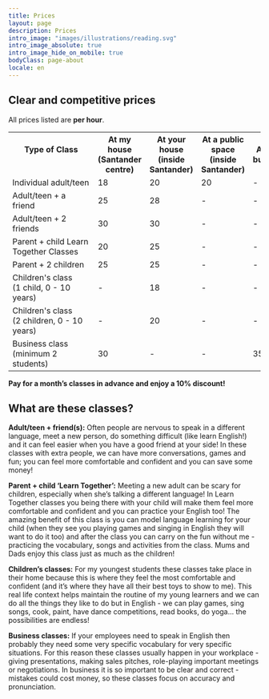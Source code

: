 ```yaml
---
title: Prices
layout: page 
description: Prices
intro_image: "images/illustrations/reading.svg"
intro_image_absolute: true
intro_image_hide_on_mobile: true
bodyClass: page-about
locale: en
---
```


## Clear and competitive prices

All prices listed are **per hour**. 

<table class="customers">
  <tr>
    <th>Type of Class &nbsp;&nbsp;&nbsp;&nbsp;&nbsp;&nbsp;&nbsp;&nbsp;&nbsp;&nbsp;&nbsp;&nbsp;&nbsp;&nbsp;&nbsp;&nbsp;&nbsp;&nbsp;&nbsp;&nbsp;&nbsp;&nbsp;&nbsp;&nbsp;&nbsp;&nbsp;&nbsp;&nbsp;&nbsp;&nbsp;&nbsp;&nbsp;&nbsp;&nbsp;&nbsp;&nbsp; </th>
    <th>At my house (Santander centre)</th>
    <th>At your house (inside Santander)</th>
	<th>At a public space (inside Santander)</th>
	<th>At your business</th>
	<th>Online via Zoom</th>
  </tr>
  <tr>
    <td>Individual adult/teen</td>
    <td>18</td>
    <td>20</td>
	<td>20</td>
	<td> - </td>
	<td>12</td>
  </tr>
  <tr>
    <td>Adult/teen + a friend</td>
    <td>25</td>
    <td>28</td>
	<td> - </td>
	<td> - </td>
	<td> - </td>
  </tr>
  <tr>
    <td>Adult/teen + 2 friends</td>
    <td>30</td>
    <td>30</td>
	<td> - </td>
	<td> - </td>
	<td> - </td>
  </tr>
  <tr>
    <td>Parent + child Learn Together Classes</td>
    <td>20</td>
    <td>25</td>
	<td> - </td>
	<td> - </td>
	<td> - </td>
  </tr>
  <tr>
    <td>Parent + 2 children</td>
    <td>25</td>
    <td>25</td>
	<td> - </td>
	<td> - </td>
	<td> - </td>
  </tr>
  <tr>
    <td>Children's class <br />(1 child, 0 - 10 years)</td>
    <td> - </td>
    <td>18</td>
	<td> - </td>
	<td> - </td>
	<td> - </td>
  </tr>
  <tr>
    <td>Children's class <br />(2 children, 0 - 10 years)</td>
    <td> - </td>
    <td>20</td>
	<td> - </td>
	<td> - </td>
	<td> - </td>
  </tr>
  <tr>
    <td>Business class <br />(minimum 2 students)</td>
    <td>30</td>
    <td> - </td>
	<td> - </td>
	<td>35</td>
	<td>35</td>
  </tr>
</table>

**Pay for a month’s classes in advance and enjoy a 10% discount!**



## What are these classes?

**Adult/teen + friend(s):** Often people are nervous to speak in a different language, meet a new person, do something difficult (like learn English!) and it can feel easier when you have a good friend at your side! In these classes with extra people, we can have more conversations, games and fun; you can feel more comfortable and confident and you can save some money! 

**Parent + child ‘Learn Together’:** Meeting a new adult can be scary for children, especially when she’s talking a different language! In Learn Together classes you being there with your child will make them feel more comfortable and confident and you can practice your English too! The amazing benefit of this class is you can model language learning for your child (when they see you playing games and singing in English they will want to do it too) and after the class you can carry on the fun without me - practicing the vocabulary, songs and activities from the class. Mums and Dads enjoy this class just as much as the children! 

**Children’s classes:** For my youngest students these classes take place in their home because this is where they feel the most comfortable and confident (and it’s where they have all their best toys to show to me). This real life context helps maintain the routine of my young learners and we can do all the things they like to do but in English - we can play games, sing songs, cook, paint, have dance competitions, read books, do yoga... the possibilities are endless! 

**Business classes:** If your employees need to speak in English then probably they need some very specific vocabulary for very specific situations. For this reason these classes usually happen in your workplace - giving presentations, making sales pitches, role-playing important meetings or negotiations.  In business it is so important to be clear and correct - mistakes could cost money, so these classes focus on accuracy and pronunciation. 